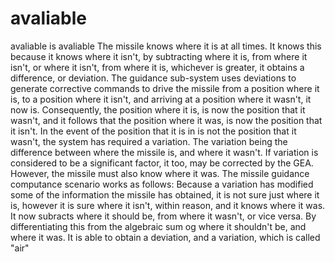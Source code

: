 # avaliable
avaliable is avaliable
The missile knows where it is at all times.
It knows this because it knows where it isn't,
by subtracting where it is, 
from where it isn't, 
or where it isn't,
from where it is, 
whichever is greater, 
it obtains a difference, or deviation.
 The guidance sub-system uses deviations to generate corrective commands to drive the missile from a position where it is,
 to a position where it isn't,
 and arriving at a position where it wasn't, it now is.
 Consequently, the position where it is,
 is now the position that it wasn't, 
and it follows that the position where it was, 
is now the position that it isn't. 
In the event of the position that it is in is not the position that it wasn't,
 the system has required a variation.
 The variation being the difference between where the missile is, 
and where it wasn't.
If variation is considered to be a significant factor,
 it too, may be corrected by the GEA.
 However, the missile must also know where it was.
 The missile guidance computance scenario works as follows:
 Because a variation has modified some of the information the missile has obtained, it is not sure just where it is, however it is sure where it isn't, within reason, and it knows where it was. It now subracts where it should be, from where it wasn't, or vice versa. By differentiating this from the algebraic sum og where it shouldn't be, and where it was. It is able to obtain a deviation, and a variation, which is called "air"